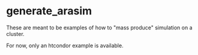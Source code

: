 # generate_arasim

These are meant to be examples of how to "mass produce" simulation on a cluster.

For now, only an htcondor example is available.